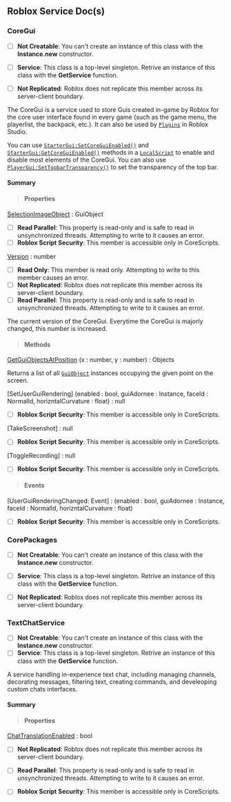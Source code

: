 ## Roblox Service Doc(s)

### CoreGui

- [ ] **Not Creatable**: You can't create an instance of this class with the **Instance.new** constructor.
- [ ] **Service**: This class is a top-level singleton. Retrive an instance of this class with the **GetService** function.
- [ ] **Not Replicated**: Roblox does not replicate this member across its server-client boundary.


The CoreGui is a service used to store
Guis created in-game by Roblox for the
core user interface found in every game
(such as the game menu, the playerlist, the backpack, etc.). It can also be used by
[`Plugins`](https://create.roblox.com/docs/reference/engine/classes/Plugin) in Roblox Studio.


You can use [`StarterGui:SetCoreGuiEnabled()`](https://create.roblox.com/docs/reference/engine/classes/StarterGui#SetCoreGuiEnabled) and 
[`StarterGui:GetCoreGuiEnabled()`](https://create.roblox.com/docs/reference/engine/classes/StarterGui#GetCoreGuiEnabled)
methods in a [`LocalScript`](https://create.roblox.com/docs/reference/engine/classes/LocalScript) to enable
and disable most elements of the
CoreGui. You can also use
[`PlayerGui:SetTopbarTransparency()`](https://create.roblox.com/docs/reference/engine/classes/PlayerGui#SetTopbarTransparency)
to set the transparency of the top bar.

#### Summary
> #### Properties
[SelectionImageObject](https://create.roblox.com/docs/reference/engine/classes/CoreGui#SelectionImageObject) : GuiObject

- [ ] **Read Parallel**: This property is read-only and is safe to read in unsynchronized threads. Attempting to write to it causes an error.
- [ ] **Roblox Script Security**: This member is accessible only in CoreScripts.

[Version](https://create.roblox.com/docs/reference/engine/classes/CoreGui#Version) : number

- [ ] **Read Only**: This member is read only. Attempting to write to this member causes an error.
- [ ] **Not Replicated**: Roblox does not replicate this member across its server-client boundary.
- [ ] **Read Parallel**: This property is read-only and is safe to read in unsynchronized threads. Attempting to write to it causes an error.

The current version of the CoreGui.
Everytime the CoreGui is majorly
changed, this number is increased.

> #### Methods
[GetGuiObjectsAtPosition](https://create.roblox.com/docs/reference/engine/classes/BasePlayerGui#GetGuiObjectsAtPosition) (x : number, y : number) : Objects

Returns a list of all [`GuiObject`](https://create.roblox.com/docs/reference/engine/classes/GuiObject) instances occupying the given point on the screen.

[SetUserGuiRendering] (enabled : bool, guiAdornee : Instance, faceId : NormalId, horizntalCurvature : float) : null
- [ ] **Roblox Script Security**: This member is accessible only in CoreScripts.

[TakeScreenshot] : null
- [ ] **Roblox Script Security**: This member is accessible only in CoreScripts.

[ToggleRecording] : null
- [ ] **Roblox Script Security**: This member is accessible only in CoreScripts.

> #### Events

[UserGuiRenderingChanged: Event] : (enabled : bool, guiAdornee : Instance, faceId : NormalId, horizntalCurvature : float)
- [ ] **Roblox Script Security**: This member is accessible only in CoreScripts.


### CorePackages

- [ ] **Not Creatable**: You can't create an instance of this class with the **Instance.new** constructor.
- [ ] **Service**: This class is a top-level singleton. Retrive an instance of this class with the **GetService** function.
- [ ] **Not Replicated**: Roblox does not replicate this member across its server-client boundary.


### TextChatService

- [ ] **Not Creatable**: You can't create an instance of this class with the **Instance.new** constructor.
- [ ] **Service**: This class is a top-level singleton. Retrive an instance of this class with the **GetService** function.

A service handling in-experience text
chat, including managing channels,
decorating messages, filtering text,
creating commands, and develeoping
custom chats interfaces.

#### Summary
> #### Properties

[ChatTranslationEnabled](https://create.roblox.com/docs/reference/engine/classes/TextChatService#ChatTranslationEnabled) : bool

- [ ] **Not Replicated**: Roblox does not replicate this member across its server-client boundary.
- [ ] **Read Parallel**: This property is read-only and is safe to read in unsynchronized threads. Attempting to write to it causes an error.
- [ ] **Roblox Script Security**: This member is accessible only in CoreScripts.

